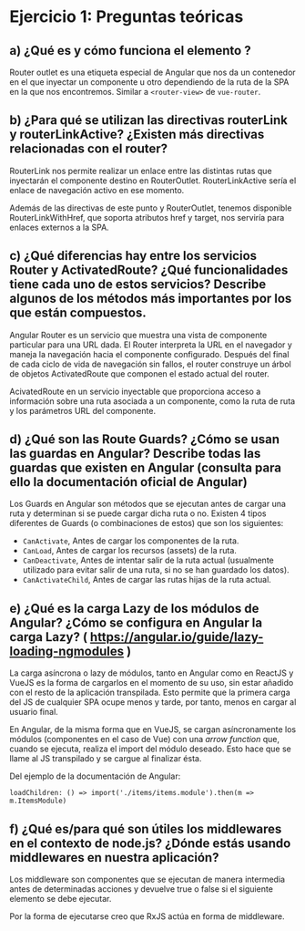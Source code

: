 # Ejercicio 1: Preguntas teóricas

## a) ¿Qué es y cómo funciona el elemento <RouterOutlet>?

Router outlet es una etiqueta especial de Angular que nos da un contenedor en el que inyectar un componente u otro dependiendo de la ruta de la SPA en la que nos encontremos. Similar a `<router-view>` de `vue-router`.

## b) ¿Para qué se utilizan las directivas routerLink y routerLinkActive? ¿Existen más directivas relacionadas con el router?

RouterLink nos permite realizar un enlace entre las distintas rutas que inyectarán el componente destino en RouterOutlet. RouterLinkActive sería el enlace de navegación activo en ese momento.

Además de las directivas de este punto y RouterOutlet, tenemos disponible RouterLinkWithHref, que soporta atributos href y target, nos serviría para enlaces externos a la SPA.

## c) ¿Qué diferencias hay entre los servicios Router y ActivatedRoute? ¿Qué funcionalidades tiene cada uno de estos servicios? Describe algunos de los métodos más importantes por los que están compuestos.

Angular Router es un servicio que muestra una vista de componente particular para una URL dada. El Router interpreta la URL en el navegador y maneja la navegación hacia el componente configurado. Después del final de cada ciclo de vida de navegación sin fallos, el router construye un árbol de objetos ActivatedRoute que componen el estado actual del router.

AcivatedRoute en un servicio inyectable que proporciona acceso a información sobre una ruta asociada a un componente, como la ruta de ruta y los parámetros URL del componente.

## d) ¿Qué son las Route Guards? ¿Cómo se usan las guardas en Angular? Describe todas las guardas que existen en Angular (consulta para ello la documentación oficial de Angular)

Los Guards en Angular son métodos que se ejecutan antes de cargar una ruta y determinan si se puede cargar dicha ruta o no. Existen 4 tipos diferentes de Guards (o combinaciones de estos) que son los siguientes:

- `CanActivate`, Antes de cargar los componentes de la ruta.
- `CanLoad`, Antes de cargar los recursos (assets) de la ruta.
- `CanDeactivate`, Antes de intentar salir de la ruta actual (usualmente utilizado para evitar salir de una ruta, si no se han guardado los datos).
- `CanActivateChild`, Antes de cargar las rutas hijas de la ruta actual.

## e) ¿Qué es la carga Lazy de los módulos de Angular? ¿Cómo se configura en Angular la carga Lazy? ( https://angular.io/guide/lazy-loading-ngmodules )

La carga asíncrona o lazy de módulos, tanto en Angular como en ReactJS y VueJS es la forma de cargarlos en el momento de su uso, sin estar añadido con el resto de la aplicación transpilada. Esto permite que la primera carga del JS de cualquier SPA ocupe menos y tarde, por tanto, menos en cargar al usuario final.

En Angular, de la misma forma que en VueJS, se cargan asíncronamente los módulos (componentes en el caso de Vue) con una _arrow_ _function_ que, cuando se ejecuta, realiza el import del módulo deseado. Esto hace que se llame al JS transpilado y se cargue al finalizar ésta. 

Del ejemplo de la documentación de Angular:

`loadChildren: () => import('./items/items.module').then(m => m.ItemsModule)`

## f) ¿Qué es/para qué son útiles los middlewares en el contexto de node.js? ¿Dónde estás usando middlewares en nuestra aplicación?

Los middleware son componentes que se ejecutan de manera intermedia antes de determinadas acciones y devuelve true o false si el siguiente elemento se debe ejecutar. 

Por la forma de ejecutarse creo que RxJS actúa en forma de middleware.